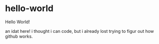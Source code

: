 # hello-world

Hello World!

an idat here! i thought i can code, but i already lost trying to figur out how github works. 
